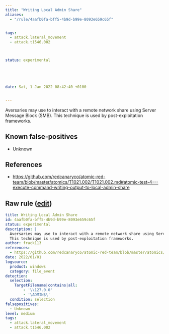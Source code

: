 ```yaml
---
title: "Writing Local Admin Share"
aliases:
  - "/rule/4aafb0fa-bff5-4b9d-b99e-8093e659c65f"


tags:
  - attack.lateral_movement
  - attack.t1546.002



status: experimental





date: Sat, 1 Jan 2022 08:42:40 +0100


---
```


Aversaries may use to interact with a remote network share using Server Message Block (SMB).
This technique is used by post-exploitation frameworks.


<!--more-->


## Known false-positives

* Unknown



## References

* https://github.com/redcanaryco/atomic-red-team/blob/master/atomics/T1021.002/T1021.002.md#atomic-test-4---execute-command-writing-output-to-local-admin-share


## Raw rule ([edit](https://github.com/SigmaHQ/sigma/edit/master/rules/windows/file_event/file_event_win_writing_local_admin_share.yml))
```yaml
title: Writing Local Admin Share
id: 4aafb0fa-bff5-4b9d-b99e-8093e659c65f
status: experimental
description: | 
  Aversaries may use to interact with a remote network share using Server Message Block (SMB).
  This technique is used by post-exploitation frameworks.
author: frack113
references:
  - https://github.com/redcanaryco/atomic-red-team/blob/master/atomics/T1021.002/T1021.002.md#atomic-test-4---execute-command-writing-output-to-local-admin-share
date: 2022/01/01
logsource:
  product: windows
  category: file_event
detection:
  selection:
    TargetFilename|contains|all:
        - '\\127.0.0'
        - '\ADMIN$\'
  condition: selection 
falsepositives:
  - Unknown
level: medium
tags:
  - attack.lateral_movement
  - attack.t1546.002
```
